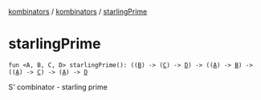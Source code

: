 [kombinators](../index.md) / [kombinators](index.md) / [starlingPrime](./starling-prime.md)

# starlingPrime

`fun <A, B, C, D> starlingPrime(): ((`[`B`](starling-prime.md#B)`) -> (`[`C`](starling-prime.md#C)`) -> `[`D`](starling-prime.md#D)`) -> ((`[`A`](starling-prime.md#A)`) -> `[`B`](starling-prime.md#B)`) -> ((`[`A`](starling-prime.md#A)`) -> `[`C`](starling-prime.md#C)`) -> (`[`A`](starling-prime.md#A)`) -> `[`D`](starling-prime.md#D)

S' combinator - starling prime

